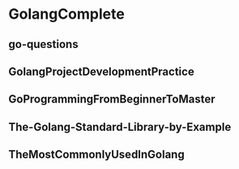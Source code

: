 # GolangComplete

## go-questions

## GolangProjectDevelopmentPractice

## GoProgrammingFromBeginnerToMaster

## The-Golang-Standard-Library-by-Example

## TheMostCommonlyUsedInGolang
